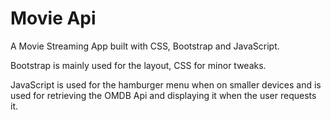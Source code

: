 # Movie Api

A Movie Streaming App built with CSS, Bootstrap and JavaScript.

Bootstrap is mainly used for the layout, CSS for minor tweaks.

JavaScript is used for the hamburger menu when on smaller devices and is used for retrieving the OMDB Api and displaying it when the user requests it.
